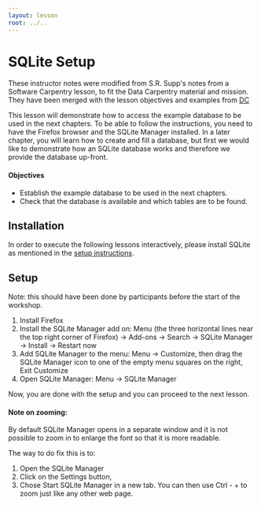 ```yaml
---
layout: lesson
root: ../..
---
```


# SQLite Setup 

These instructor notes were modified from S.R. Supp's notes from a Software Carpentry lesson, to fit the Data Carpentry material and mission. They have been merged with the lesson objectives and examples from [DC](http://www.datacarpentry.org/sql-ecology/) 

This lesson will demonstrate how to access the example database to be used in the next chapters. To be able to follow the instructions, you need to have the Firefox browser and the SQLite Manager installed. In a later chapter, you will learn how to create and fill a database, but first we would like to demonstrate how an SQLite database works and therefore we provide the database up-front.


#### Objectives

*   Establish the example database to be used in the next chapters.
*   Check that the database is available and which tables are to be found.


## Installation

In order to execute the following lessons interactively, please install SQLite as mentioned in the [setup instructions](http://uw-madison-aci.github.io/2016-01-11-uwmadison/install.html).

## Setup
Note: this should have been done by participants before the start of the workshop.

1.  Install Firefox
2.  Install the SQLite Manager add on: Menu (the three horizontal lines near the top right corner of Firefox) -> Add-ons -> Search -> SQLite Manager -> Install -> Restart now
3.  Add SQLite Manager to the menu: Menu -> Customize, then drag the SQLite Manager icon to one of the empty menu squares on the right, Exit Customize
4.  Open SQLite Manager: Menu -> SQLite Manager

Now, you are done with the setup and you can proceed to the next lesson.

#### Note on zooming:
By default SQLite Manager opens in a separate window and it is not possible to zoom in to enlarge the font so that it is more readable.

The way to do fix this is to:
1. Open the SQLite Manager
2. Click on the Settings button,
3. Chose Start SQLite Manager in a new tab.
You can then use Ctrl - + to zoom just like any other web page.



